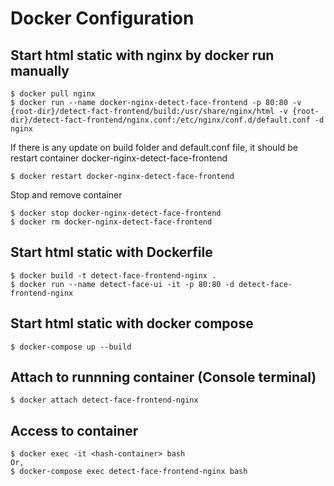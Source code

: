 # Docker Configuration

## Start html static with nginx by docker run manually

```
$ docker pull nginx
$ docker run --name docker-nginx-detect-face-frontend -p 80:80 -v {root-dir}/detect-fact-frontend/build:/usr/share/nginx/html -v {root-dir}/detect-fact-frontend/nginx.conf:/etc/nginx/conf.d/default.conf -d nginx
```

If there is any update on build folder and default.conf file, it should be restart container docker-nginx-detect-face-frontend

```
$ docker restart docker-nginx-detect-face-frontend
```

Stop and remove container

```
$ docker stop docker-nginx-detect-face-frontend
$ docker rm docker-nginx-detect-face-frontend
```

## Start html static with Dockerfile

```
$ docker build -t detect-face-frontend-nginx .
$ docker run --name detect-face-ui -it -p 80:80 -d detect-face-frontend-nginx
```

## Start html static with docker compose
```
$ docker-compose up --build
```

## Attach to runnning container (Console terminal)

```
$ docker attach detect-face-frontend-nginx
```

## Access to container

```
$ docker exec -it <hash-container> bash
Or,
$ docker-compose exec detect-face-frontend-nginx bash
```
